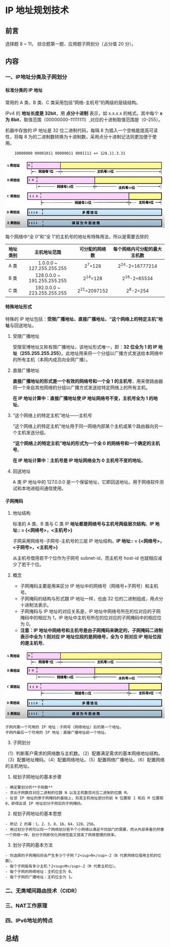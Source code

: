 # IP 地址规划技术

## 前言

选择题 8 ~ 11， 综合题第一题、应用题子网划分（占分值 20 分）。

## 内容

### 一、IP地址分类及子网划分

#### 标准分类的 IP 地址

常用的 A 类、B 类、C 类采用包括“网络-主机号”的两级的层级结构。

IPv4 的 **地址长度是 32bit**，用 **点分十进制** 表示，如 x.x.x.x 的格式。其中每个 **x 为 8bit**，取值范围（00000000-11111111）,对应的十进制取值范围是（0-255）。

机器中存放的 IP 地址是 32 位二进制代码，每隔 8 为插入一个空格能提高可读性，将每 8 为的二进制数转换为十进制数，采用点分十进制记法则更加便于使用。

        10000000 00001011 00000011 0001111 => 128.11.3.31

![地址类别](/../static/images/03-01.png)

每个网络中“全 0”和“全 1”的主机号的地址有特殊用法，所以是需要去除的

| 地址类别 |        主机地址范围         |     可分配的网络数     | 每个网络内可分配的最大主机数 |
| :------: | :-------------------------: | :--------------------: | :--------------------------: |
|   A 类   |  1.0.0.0 ~ 127.255.255.255  |   2<sup>7</sup>=128    |  2<sup>24</sup>-2=16777214   |
|   B 类   | 128.0.0.0 ~ 191.255.255.255 |   2<sup>14</sup>=128   |    2<sup>16</sup>-2=65534    |
|   C 类   | 192.0.0.0 ~ 223.255.255.255 | 2<sup>21</sup>=2097152 |     2<sup>8</sup>-2=254      |

#### 特殊地址形式

特殊的 IP 地址包括：**受限广播地址、直接广播地址、“这个网络上的特定主机”地址**与回送地址。

1. 受限广播地址

   受限官博地址又称有限广播地址，该地址形式唯一，即：**32 位全为 1 的 IP 地址（255.255.255.255）**。此地址用来将一个分组以广播方式发送给本网络中的所有主机（本网内成员向全网广播）。

2. 直接广播地址

    **直接广播地址的形式是一个有效的网络号和一个全 1 的主机号**，用来使路由器将一个来自其他网络的分组以广播方式发送给特定网络上的所有主机。

    **在 IP 地址计算中：直接广播地址使 IP 地址网络号不变，主机号全为 1 的地址**。

3. “这个网络上的特定主机”地址——主机号

    “这个网络上的特定主机”地址用于同一网络内部某个主机或某个路由器向另一个主机发送分组。

    **“这个网络上的特定主机”地址的形式为一个全 0 的网络号和一个确定的主机号**。

    **在 IP 地址计算中：主机号是 IP 地址网络全为 0 主机号不变的地址**。

    
4. 回送地址

    A 类 IP 地址中的 127.0.0.0 是一个保留地址，它即回送地址。用于网络软件测试和本地进程间通信使用。

#### 子网掩码

1. 地址结构

    标准的 A 类、B 类与 C 类 IP **地址都是网络号与主机号两级层次结构**。**IP 地址:: = {<网络号>，<主机号>}**

    子网采用网络号-子网号-主机号的三层 IP 地址结构。**IP 地址:: = {<网络号>，<子网号>，<主机号>}**

    从主机号借用若干个位作为子网号 subnet-id，而主机号 host-id 也就相应减少了若干个位。

2. 概念

    - 子网掩码主要是用来区分 IP 地址中的网络号（网络号+子网号）和主机号。
    - 子网掩码的结构与形式跟 IP 地址一样，也由 32 位的二进制组成，用点分十进制法表示。
    - 子网掩码与 IP 地址的对应关系是，IP 地址中网络号所在的位对应的子网掩码中的相应为 1，IP 地址中主机号所在的位对应的子网掩码中的相应位为 0。
    - **注意：IP 地址中网络号和主机号是由子网掩码来确定的，子网掩码二进制表示中全为 1 则对应 IP 地址位段的是网络号，全为 0 则对应 IP 地址位段的是主机号**。
  
![网络地址子网掩码组成图](/../static/images/03-01.png '网络地址子网掩码组成图')

    子网内第一个可用的 IP 地址：子网号（网络地址）后的第一个地址。
    子网内最后一个可用的 IP 地址：直接广播地址前一个地址。

3. 子网划分

  （1）判断客户需求的网络数与主机数。（2）配置满足需求的基本网络地址结构。（3）配置地址掩码。（4）配置网络地址。（5）配置网络广播地址。（6）配置网络的主机地址。
  
   1. 规划子网地址的基本步骤

    - 确定要划分的**子网数**
    - 求出子网数目对应二进制的位数 N 以及主机数目对应二进制的位数 M。
    - 在该 IP 地址的原子网掩码的基础上，将其主机地址部分的前 N 位置取 1 和后 M 位置取0，即得出该 IP 地址划分子网后的子网掩码。

   2. 规划子网地址的基本思想

    - 熟记 2 的幂：1，2，3，8，16，64，128，256。
    - 用过划分子网可以将一个网络划分若干个小网络以满足不同部门的需要，而从外部来看仍然像一个网络一样。划分子网即优化网络性能又提高了网络管理的效率。

   3. 划分子网的基本方法

    - 你选择的子网掩码将会产生多少个子网？2<sup>N</sup>-2（N 代表网络位借用主机的位数）。
    - 每个子网能有多少主机？2<sup>M</sup>-2（M 代表主机位）。
    - 每个子网的网络地址：主机位全为 0。
    - 每个子网的广播地址：主机位全为 1。

### 二、无类域间路由技术（CIDR）

### 三、NAT工作原理

### 四、IPv6地址的特点

## 总结